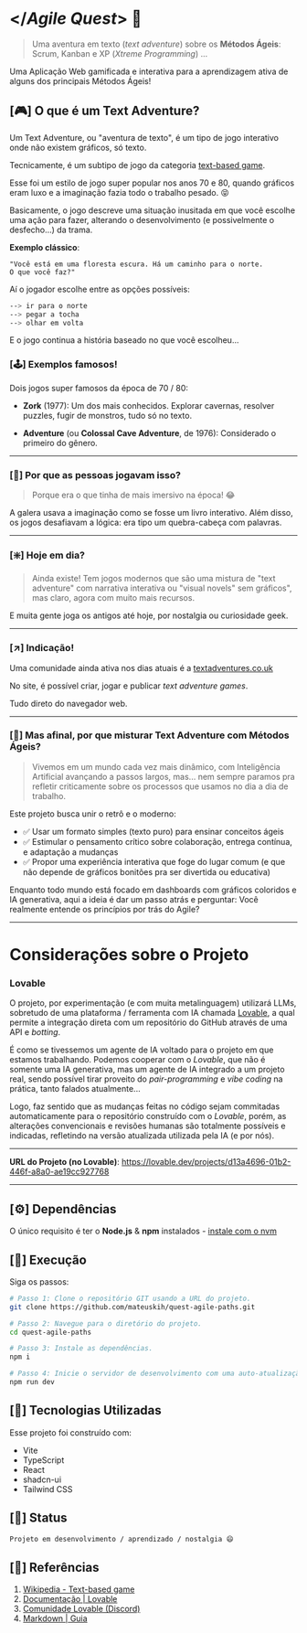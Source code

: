 # </*Agile Quest*> 📜
> Uma aventura em texto (_text adventure_) sobre os **Métodos Ágeis**: Scrum, Kanban e XP (_Xtreme Programming_) ...

Uma Aplicação Web gamificada e interativa para a aprendizagem ativa de alguns dos principais Métodos Ágeis!

## [🎮] O que é um Text Adventure?
Um Text Adventure, ou "aventura de texto", é um tipo de jogo interativo onde não existem gráficos, só texto. 

Tecnicamente, é um subtipo de jogo da categoria [text-based game](https://en.wikipedia.org/wiki/Text-based_game).

Esse foi um estilo de jogo super popular nos anos 70 e 80, quando gráficos eram luxo e a imaginação fazia todo o trabalho pesado. 😝

Basicamente, o jogo descreve uma situação inusitada em que você escolhe uma ação para fazer, alterando o desenvolvimento (e possivelmente o desfecho...) da trama.

**Exemplo clássico**:
~~~
"Você está em uma floresta escura. Há um caminho para o norte.
O que você faz?"
~~~

Aí o jogador escolhe entre as opções possíveis:

~~~bash
--> ir para o norte
--> pegar a tocha
--> olhar em volta
~~~

E o jogo continua a história baseado no que você escolheu...

### [🕹️] Exemplos famosos!

Dois jogos super famosos da época de 70 / 80:

- **Zork** (1977): Um dos mais conhecidos. Explorar cavernas, resolver puzzles, fugir de monstros, tudo só no texto.

- **Adventure** (ou **Colossal Cave Adventure**, de 1976): Considerado o primeiro do gênero.

---

### [🤔] Por que as pessoas jogavam isso?
> Porque era o que tinha de mais imersivo na época! 😂

A galera usava a imaginação como se fosse um livro interativo. Além disso, os jogos desafiavam a lógica: era tipo um quebra-cabeça com palavras.

---

### [❇️] Hoje em dia?
> Ainda existe! Tem jogos modernos que são uma mistura de "text adventure" com narrativa interativa ou "visual novels" sem gráficos", mas claro, agora com muito mais recursos.

E muita gente joga os antigos até hoje, por nostalgia ou curiosidade geek.

---

### [↗️] Indicação!

Uma comunidade ainda ativa nos dias atuais é a [textadventures.co.uk](textadventures.co.uk)

No site, é possível criar, jogar e publicar *text adventure games*. 

Tudo direto do navegador web.

---

### [🌱] Mas afinal, por que misturar Text Adventure com Métodos Ágeis?
>Vivemos em um mundo cada vez mais dinâmico, com Inteligência Artificial avançando a passos largos, mas... nem sempre paramos pra refletir criticamente sobre os processos que usamos no dia a dia de trabalho.

Este projeto busca unir o retrô e o moderno:
- ✅ Usar um formato simples (texto puro) para ensinar conceitos ágeis
- ✅ Estimular o pensamento crítico sobre colaboração, entrega contínua, e adaptação a mudanças
- ✅ Propor uma experiência interativa que foge do lugar comum (e que não depende de gráficos bonitões pra ser divertida ou educativa)

Enquanto todo mundo está focado em dashboards com gráficos coloridos e IA generativa, aqui a ideia é dar um passo atrás e perguntar: Você realmente entende os princípios por trás do Agile?

---

# Considerações sobre o Projeto

### Lovable
O projeto, por experimentação (e com muita metalinguagem) utilizará LLMs, sobretudo de uma plataforma / ferramenta com IA chamada [Lovable](https://lovable.dev/), a qual permite a integração direta com um repositório do GitHub através de uma API e *botting*.

É como se tivessemos um agente de IA voltado para o projeto em que estamos trabalhando. Podemos cooperar com o *Lovable*, que não é somente uma IA generativa, mas um agente de IA integrado a um projeto real, sendo possível tirar proveito do *pair-programming* e *vibe coding* na prática, tanto falados atualmente...
  
Logo, faz sentido que as mudanças feitas no código sejam commitadas automaticamente para o repositório construído com o *Lovable*, porém, as alterações convencionais e revisões humanas são totalmente possíveis e indicadas, refletindo na versão atualizada utilizada pela IA (e por nós).

---

**URL do Projeto (no Lovable)**: https://lovable.dev/projects/d13a4696-01b2-446f-a8a0-ae19cc927768

---

## [⚙️] Dependências

O único requisito é ter o **Node.js** & **npm** instalados - [instale com o nvm](https://github.com/nvm-sh/nvm#installing-and-updating)

## [🚀] Execução

Siga os passos:

```sh
# Passo 1: Clone o repositório GIT usando a URL do projeto.
git clone https://github.com/mateuskih/quest-agile-paths.git

# Passo 2: Navegue para o diretório do projeto.
cd quest-agile-paths

# Passo 3: Instale as dependências.
npm i

# Passo 4: Inicie o servidor de desenvolvimento com uma auto-atualização e um preview instantâneo.
npm run dev
```

## [🔧] Tecnologias Utilizadas

Esse projeto foi construído com:
- Vite
- TypeScript
- React
- shadcn-ui
- Tailwind CSS

## [🚧] Status
~~~md
Projeto em desenvolvimento / aprendizado / nostalgia 😄
~~~

## [📌] Referências

1. [Wikipedia - Text-based game](https://en.wikipedia.org/wiki/Text-based_game)
2. [Documentação | Lovable](https://docs.lovable.dev/introduction)
3. [Comunidade Lovable (Discord)](https://discord.com/invite/ha3wjN44dS)
4. [Markdown | Guia](https://www.markdownguide.org/)
